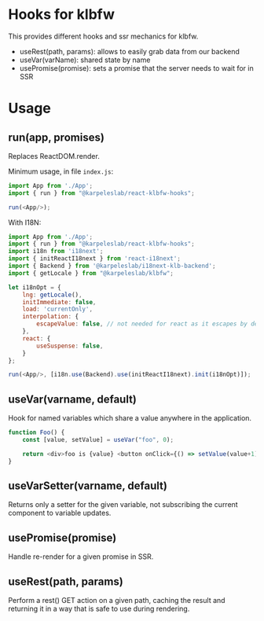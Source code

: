 # Hooks for klbfw

This provides different hooks and ssr mechanics for klbfw.

* useRest(path, params): allows to easily grab data from our backend
* useVar(varName): shared state by name
* usePromise(promise): sets a promise that the server needs to wait for in SSR

# Usage

## run(app, promises)

Replaces ReactDOM.render.

Minimum usage, in file `index.js`:

```javascript
import App from './App';
import { run } from "@karpeleslab/react-klbfw-hooks";

run(<App/>);
```

With I18N:

```javascript
import App from './App';
import { run } from "@karpeleslab/react-klbfw-hooks";
import i18n from 'i18next';
import { initReactI18next } from 'react-i18next';
import { Backend } from '@karpeleslab/i18next-klb-backend';
import { getLocale } from "@karpeleslab/klbfw";

let i18nOpt = {
	lng: getLocale(),
	initImmediate: false,
	load: 'currentOnly',
	interpolation: {
		escapeValue: false, // not needed for react as it escapes by default
	},
	react: {
		useSuspense: false,
	}
};

run(<App/>, [i18n.use(Backend).use(initReactI18next).init(i18nOpt)]);
```

## useVar(varname, default)

Hook for named variables which share a value anywhere in the application.

```javascript
function Foo() {
	const [value, setValue] = useVar("foo", 0);

	return <div>foo is {value} <button onClick={() => setValue(value+1)}>+1</button></div>;
}
```

## useVarSetter(varname, default)

Returns only a setter for the given variable, not subscribing the current component to variable updates.

## usePromise(promise)

Handle re-render for a given promise in SSR.

## useRest(path, params)

Perform a rest() GET action on a given path, caching the result and returning it in a way that is safe to use during rendering.
